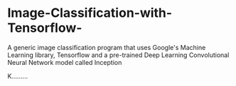 # Image-Classification-with-Tensorflow-
A generic image classification program that uses Google's Machine Learning library, Tensorflow and a pre-trained Deep Learning Convolutional Neural Network model called Inception

K.........
